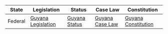 | State | Legislation | Status | Case Law | Constitution |
|-------|-------------|--------|----------|--------------|
| Federal | [Guyana Legislation](http://parliament.gov.gy/documents/acts) | [Guyana Status](http://parliament.gov.gy/documents/bills) | [Guyana Case Law](https://www.lawcouncil.or.au/resources/law-library/Guyana) | [Guyana Constitution](https://www.wipo.int/edocs/lexdocs/laws/en/gy/gy001en.pdf) |